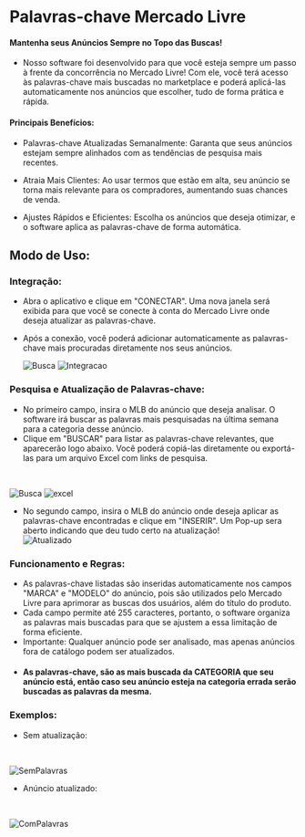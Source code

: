# Palavras-chave Mercado Livre

#### Mantenha seus Anúncios Sempre no Topo das Buscas!

  - Nosso software foi desenvolvido para que você esteja sempre um passo à frente da concorrência no Mercado Livre! Com ele, você terá acesso às palavras-chave mais buscadas no marketplace e poderá aplicá-las automaticamente nos anúncios que escolher, tudo de forma prática e rápida.

#### Principais Benefícios:
  - Palavras-chave Atualizadas Semanalmente: Garanta que seus anúncios estejam sempre alinhados com as tendências de pesquisa mais recentes.

  - Atraia Mais Clientes: Ao usar termos que estão em alta, seu anúncio se torna mais relevante para os compradores, aumentando suas chances de venda.

  - Ajustes Rápidos e Eficientes: Escolha os anúncios que deseja otimizar, e o software aplica as palavras-chave de forma automática.



## Modo de Uso:

### Integração:
  - Abra o aplicativo e clique em "CONECTAR". Uma nova janela será exibida para que você se conecte à conta do Mercado Livre onde deseja atualizar as palavras-chave.
  - Após a conexão, você poderá adicionar automaticamente as palavras-chave mais procuradas diretamente nos seus anúncios.
    <br/>

    ![Busca](https://github.com/user-attachments/assets/bbb38e82-894e-4301-b92a-cb2b9fc45ec8)
    ![Integracao](https://github.com/user-attachments/assets/5605eef8-3f34-4c2e-b5e6-2ece03e8a871)


### Pesquisa e Atualização de Palavras-chave:
  - No primeiro campo, insira o MLB do anúncio que deseja analisar. O software irá buscar as palavras mais pesquisadas na última semana para a categoria desse anúncio.
  - Clique em "BUSCAR" para listar as palavras-chave relevantes, que aparecerão logo abaixo. Você poderá copiá-las diretamente ou exportá-las para um arquivo Excel com links de pesquisa.
  <br/>

  ![Busca](https://github.com/user-attachments/assets/1412d233-1a15-4fbd-94fc-d75154b7ef8e)
  ![excel](https://github.com/user-attachments/assets/e770567a-f5b7-4bac-ac05-e9d636e60875)

  - No segundo campo, insira o MLB do anúncio onde deseja aplicar as palavras-chave encontradas e clique em "INSERIR". Um Pop-up sera aberto indicando que deu tudo certo na atualização!
    <br/>
  ![Atualizado](https://github.com/user-attachments/assets/fa5b9487-04fd-49c8-827d-e50b38c4013f)


### Funcionamento e Regras:
  - As palavras-chave listadas são inseridas automaticamente nos campos "MARCA" e "MODELO" do anúncio, pois são utilizados pelo Mercado Livre para aprimorar as buscas dos usuários, além do título do produto.
  - Cada campo permite até 255 caracteres, portanto, o software organiza as palavras mais buscadas para que se ajustem a essa limitação de forma eficiente.
  - Importante: Qualquer anúncio pode ser analisado, mas apenas anúncios fora de catálogo podem ser atualizados.
  - #### As palavras-chave, são as mais buscada da CATEGORIA que seu anúncio está, então caso seu anúncio esteja na categoria errada serão buscadas as palavras da mesma.

### Exemplos:
  - Sem atualização:
  <br/>
  
  ![SemPalavras](https://github.com/user-attachments/assets/b07f4a60-858a-49da-9fb9-3884e125773d)

  - Anúncio atualizado:
  <br/>
  
  ![ComPalavras](https://github.com/user-attachments/assets/4f1952df-7605-41b0-8857-cf52fc9fc69a)
